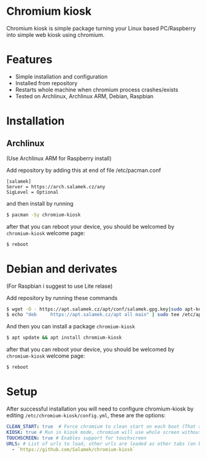 # Chromium kiosk

Chromium kiosk is simple package turning your Linux based PC/Raspberry into simple web kiosk using chromium.

# Features

* Simple installation and configuration
* Installed from repository
* Restarts whole machine when chromium process crashes/exists
* Tested on Archlinux, Archlinux ARM, Debian, Raspbian

# Installation

## Archlinux
(Use Archlinux ARM for Raspberry install)

Add repository by adding this at end of file /etc/pacman.conf

```
[salamek]
Server = https://arch.salamek.cz/any
SigLevel = Optional
```

and then install by running

```bash
$ pacman -Sy chromium-kiosk
```

after that you can reboot your device, you should be welcomed by `chromium-kiosk` welcome page:
```bash
$ reboot
```

# Debian and derivates
(For Raspbian i suggest to use Lite relase)

Add repository by running these commands

```bash
$ wget -O - https://apt.salamek.cz/apt/conf/salamek.gpg.key|sudo apt-key add -
$ echo "deb     https://apt.salamek.cz/apt all main" | sudo tee /etc/apt/sources.list.d/salamek.cz.list
```

And then you can install a package `chromium-kiosk`

```bash
$ apt update && apt install chromium-kiosk
```

after that you can reboot your device, you should be welcomed by `chromium-kiosk` welcome page:
```bash
$ reboot
```

# Setup

After successful installation you will need to configure chromium-kiosk by editing `/etc/chromium-kiosk/config.yml`, these are the options:

```yml
CLEAN_START: true  # Force chromium to clean start on each boot (That simply means do not show "Restore pages" dialog, you want this to be true in 99% of use cases)
KIOSK: true # Run in kiosk mode, chromium will use whole screen without any way for user to close it, setting this to false is useful for web application debug (you can access chromium Inspect tool and so on) and initial chromium configuration
TOUCHSCREEN: true # Enables support for touchscreen
URLS: # List of urls to load, other urls are loaded as other tabs (on background in this case)
  - `https://github.com/Salamek/chromium-kiosk`
```
